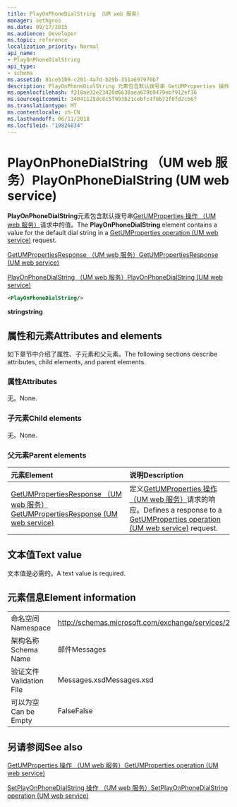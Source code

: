 ```yaml
---
title: PlayOnPhoneDialString （UM web 服务）
manager: sethgros
ms.date: 09/17/2015
ms.audience: Developer
ms.topic: reference
localization_priority: Normal
api_name:
- PlayOnPhoneDialString
api_type:
- schema
ms.assetid: 81ce51b9-c201-4a7d-b29b-351a697970b7
description: PlayOnPhoneDialString 元素包含默认拨号串 GetUMProperties 操作 （UM web 服务） 请求中的值。
ms.openlocfilehash: f318ae32e23420d6638aea679b9479ebf912ef36
ms.sourcegitcommit: 34041125dc8c5f993b21cebfc4f8b72f0fd2cb6f
ms.translationtype: MT
ms.contentlocale: zh-CN
ms.lasthandoff: 06/11/2018
ms.locfileid: "19826834"
---
```

# <a name="playonphonedialstring-um-web-service"></a><span data-ttu-id="c6369-103">PlayOnPhoneDialString （UM web 服务）</span><span class="sxs-lookup"><span data-stu-id="c6369-103">PlayOnPhoneDialString (UM web service)</span></span>

<span data-ttu-id="c6369-104">**PlayOnPhoneDialString**元素包含默认拨号串[GetUMProperties 操作 （UM web 服务）](getumproperties-operation-um-web-service.md)请求中的值。</span><span class="sxs-lookup"><span data-stu-id="c6369-104">The **PlayOnPhoneDialString** element contains a value for the default dial string in a [GetUMProperties operation (UM web service)](getumproperties-operation-um-web-service.md) request.</span></span> 
  
[<span data-ttu-id="c6369-105">GetUMPropertiesResponse （UM web 服务）</span><span class="sxs-lookup"><span data-stu-id="c6369-105">GetUMPropertiesResponse (UM web service)</span></span>](getumpropertiesresponse-um-web-service.md)
  
[<span data-ttu-id="c6369-106">PlayOnPhoneDialString （UM web 服务）</span><span class="sxs-lookup"><span data-stu-id="c6369-106">PlayOnPhoneDialString (UM web service)</span></span>](playonphonedialstring-um-web-service.md)
  
```xml
<PlayOnPhoneDialString/>
```

 <span data-ttu-id="c6369-107">**string**</span><span class="sxs-lookup"><span data-stu-id="c6369-107">**string**</span></span>
## <a name="attributes-and-elements"></a><span data-ttu-id="c6369-108">属性和元素</span><span class="sxs-lookup"><span data-stu-id="c6369-108">Attributes and elements</span></span>

<span data-ttu-id="c6369-109">如下章节中介绍了属性、子元素和父元素。</span><span class="sxs-lookup"><span data-stu-id="c6369-109">The following sections describe attributes, child elements, and parent elements.</span></span>
  
### <a name="attributes"></a><span data-ttu-id="c6369-110">属性</span><span class="sxs-lookup"><span data-stu-id="c6369-110">Attributes</span></span>

<span data-ttu-id="c6369-111">无。</span><span class="sxs-lookup"><span data-stu-id="c6369-111">None.</span></span>
  
### <a name="child-elements"></a><span data-ttu-id="c6369-112">子元素</span><span class="sxs-lookup"><span data-stu-id="c6369-112">Child elements</span></span>

<span data-ttu-id="c6369-113">无。</span><span class="sxs-lookup"><span data-stu-id="c6369-113">None.</span></span>
  
### <a name="parent-elements"></a><span data-ttu-id="c6369-114">父元素</span><span class="sxs-lookup"><span data-stu-id="c6369-114">Parent elements</span></span>

|<span data-ttu-id="c6369-115">**元素**</span><span class="sxs-lookup"><span data-stu-id="c6369-115">**Element**</span></span>|<span data-ttu-id="c6369-116">**说明**</span><span class="sxs-lookup"><span data-stu-id="c6369-116">**Description**</span></span>|
|:-----|:-----|
|[<span data-ttu-id="c6369-117">GetUMPropertiesResponse （UM web 服务）</span><span class="sxs-lookup"><span data-stu-id="c6369-117">GetUMPropertiesResponse (UM web service)</span></span>](getumpropertiesresponse-um-web-service.md) <br/> |<span data-ttu-id="c6369-118">定义[GetUMProperties 操作 （UM web 服务）](getumproperties-operation-um-web-service.md)请求的响应。</span><span class="sxs-lookup"><span data-stu-id="c6369-118">Defines a response to a [GetUMProperties operation (UM web service)](getumproperties-operation-um-web-service.md) request.</span></span>  <br/> |
   
## <a name="text-value"></a><span data-ttu-id="c6369-119">文本值</span><span class="sxs-lookup"><span data-stu-id="c6369-119">Text value</span></span>

<span data-ttu-id="c6369-120">文本值是必需的。</span><span class="sxs-lookup"><span data-stu-id="c6369-120">A text value is required.</span></span>
  
## <a name="element-information"></a><span data-ttu-id="c6369-121">元素信息</span><span class="sxs-lookup"><span data-stu-id="c6369-121">Element information</span></span>

|||
|:-----|:-----|
|<span data-ttu-id="c6369-122">命名空间</span><span class="sxs-lookup"><span data-stu-id="c6369-122">Namespace</span></span>  <br/> |http://schemas.microsoft.com/exchange/services/2006/messages  <br/> |
|<span data-ttu-id="c6369-123">架构名称</span><span class="sxs-lookup"><span data-stu-id="c6369-123">Schema Name</span></span>  <br/> |<span data-ttu-id="c6369-124">邮件</span><span class="sxs-lookup"><span data-stu-id="c6369-124">Messages</span></span>  <br/> |
|<span data-ttu-id="c6369-125">验证文件</span><span class="sxs-lookup"><span data-stu-id="c6369-125">Validation File</span></span>  <br/> |<span data-ttu-id="c6369-126">Messages.xsd</span><span class="sxs-lookup"><span data-stu-id="c6369-126">Messages.xsd</span></span>  <br/> |
|<span data-ttu-id="c6369-127">可以为空</span><span class="sxs-lookup"><span data-stu-id="c6369-127">Can be Empty</span></span>  <br/> |<span data-ttu-id="c6369-128">False</span><span class="sxs-lookup"><span data-stu-id="c6369-128">False</span></span>  <br/> |
   
## <a name="see-also"></a><span data-ttu-id="c6369-129">另请参阅</span><span class="sxs-lookup"><span data-stu-id="c6369-129">See also</span></span>



[<span data-ttu-id="c6369-130">GetUMProperties 操作 （UM web 服务）</span><span class="sxs-lookup"><span data-stu-id="c6369-130">GetUMProperties operation (UM web service)</span></span>](getumproperties-operation-um-web-service.md)
  
[<span data-ttu-id="c6369-131">SetPlayOnPhoneDialString 操作 （UM web 服务）</span><span class="sxs-lookup"><span data-stu-id="c6369-131">SetPlayOnPhoneDialString operation (UM web service)</span></span>](setplayonphonedialstring-operation-um-web-service.md)

